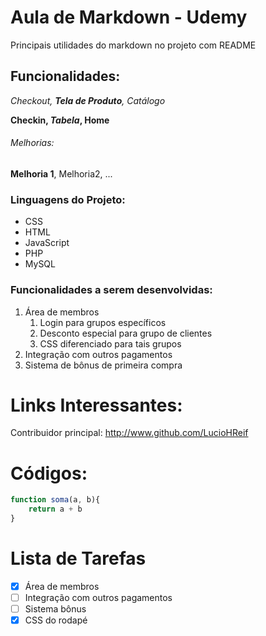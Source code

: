 # Aula de Markdown - Udemy
Principais utilidades do markdown no projeto com README

## Funcionalidades:
_Checkout, **Tela de Produto**, Catálogo_

**Checkin, _Tabela_, Home**

###### Melhorias:
__Melhoria 1__, Melhoria2, ...

### Linguagens do Projeto:
* CSS
* HTML
* JavaScript
* PHP
* MySQL

### Funcionalidades a serem desenvolvidas:
1. Área de membros
    1. Login para grupos específicos
    2. Desconto especial para grupo de clientes
    3. CSS diferenciado para tais grupos
2. Integração com outros pagamentos
3. Sistema de bônus de primeira compra

# Links Interessantes:
Contribuidor principal: http://www.github.com/LucioHReif

# Códigos:
```javaScript
function soma(a, b){
    return a + b
}
```
# Lista de Tarefas
- [x] Área de membros
- [ ] Integração com outros pagamentos
- [ ] Sistema bônus
- [x] CSS do rodapé
